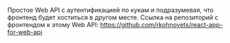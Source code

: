 Простое Web API с аутентификацией по кукам и подразумевая, что фронтенд будет хоститься в другом месте.
Ссылка на репозиторий с фронтендом к этому Web API: https://github.com/rkohnovets/react-app-for-web-api
